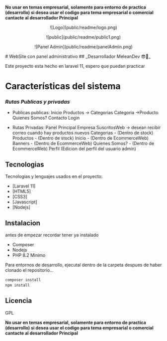 **No usar en temas empresarial, solamente para entorno de practica (desarrollo) si desea usar el codigo para tema empresarial o comercial cantacte al desarrollador Principal**
<p align="center">![Logo](public/readme/logo.png)</p>
<p align="center">![public](public/readme/public1.png)</p>
<p align="center">![Panel Admin](public/readme/panelAdmin.png)</p>
# WebSite con panel administrativo
## _Desarrollador MeleanDev 😎🧠_

Este proyecto esta hecho en laravel 11, espero que puedan practicar

# Características del sistema
### _Rutas Publicas y privadas_
- Publicas publicas:
Inicio
Productos -> Categorias
Categoria ->Producto
Quienes Somos?
Contacto
Login

- Rutas Privadas:
Panel Principal
Empresa
SuscritosWeb -> desean recibir correo cuando hay productos nuevos
Categorias - (Dentro de stock)
Productos - (Dentro de stock)
Inicio - (Dentro de EcommerceWeb)
Banners - (Dentro de EcommerceWeb)
Quienes Somos? - (Dentro de EcommerceWeb)
Perfil (Edicion del perfil del usuario admin)

## Tecnologias

Tecnologias y lenguajes usados en el proyecto:

- [Laravel 11] 
- [HTML5]
- [CSS3]
- [Javascript]
- [Nodejs]

## Instalacion

antes de empezar recordar tener ya instalado
- Composer 
- Nodejs
- PHP 8.2 Minimo

Para entornos de desarrollo, ejecutal dentro de la carpeta despues de haber clonado el repositorio...

```sh
composer install
npm install
```
## Licencia

GPL

**No usar en temas empresarial, solamente para entorno de practica (desarrollo) si desea usar el codigo para tema empresarial o comercial cantacte al desarrollador Principal**
